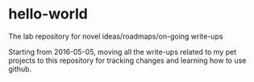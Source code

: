 # hello-world
The lab repository for novel ideas/roadmaps/on-going write-ups

Starting from 2016-05-05, moving all the write-ups related to my pet projects to this repository for tracking changes and learning how to use github.


